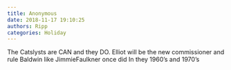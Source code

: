 ```yaml
---
title: Anonymous
date: 2018-11-17 19:10:25
authors: Ripp
categories: Holiday
---
```


 The Catslysts are CAN and they DO.
Elliot will be the new commissioner and rule Baldwin like JimmieFaulkner once did In they 1960’s and 1970’s